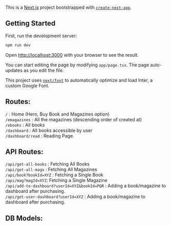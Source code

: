 This is a [Next.js](https://nextjs.org/) project bootstrapped with [`create-next-app`](https://github.com/vercel/next.js/tree/canary/packages/create-next-app).

## Getting Started

First, run the development server:

```bash
npm run dev

```

Open [http://localhost:3000](http://localhost:3000) with your browser to see the result.

You can start editing the page by modifying `app/page.tsx`. The page auto-updates as you edit the file.

This project uses [`next/font`](https://nextjs.org/docs/basic-features/font-optimization) to automatically optimize and load Inter, a custom Google Font.

## Routes:

`/` : Home (Hero, Buy Book and Magazines option)  
`/emagazines` : All the magazines (descending order of created at)  
`/ebooks` : All books  
`/dashboard` : All books accessible by user  
`/dashboard/read` : Reading Page.

## API Routes:

`/api/get-all-books` : Fetching All Books  
`/api/get-all-mags` : Fetching All Magazines  
`/api/book?bookId=XYZ` : Fetching a Single Book  
`/api/mag?magId=XYZ`: Fetching a Single Magazine  
`/api/add-to-dashboard?userId=XYZ&bookId=PQR` : Adding a book/magazine to dashboard after purchasing.  
`/api/get-user-dashboard?userId=XYZ` : Adding a book/magazine to dashboard after purchasing.

## DB Models:

